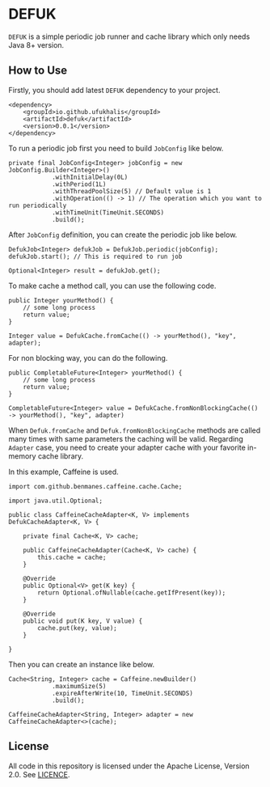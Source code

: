 DEFUK
=======

`DEFUK` is a simple periodic job runner and cache library which only needs Java 8+ version.


How to Use
-------------

Firstly, you should add latest `DEFUK` dependency to your project.

```$xslt
<dependency>
    <groupId>io.github.ufukhalis</groupId>
    <artifactId>defuk</artifactId>
    <version>0.0.1</version>
</dependency>
```

To run a periodic job first you need to build `JobConfig` like below.

```$xslt
private final JobConfig<Integer> jobConfig = new JobConfig.Builder<Integer>()
            .withInitialDelay(0L)
            .withPeriod(1L)
            .withThreadPoolSize(5) // Default value is 1
            .withOperation(() -> 1) // The operation which you want to run periodically
            .withTimeUnit(TimeUnit.SECONDS)
            .build();
```

After `JobConfig` definition, you can create the periodic job like below.

```$xslt
DefukJob<Integer> defukJob = DefukJob.periodic(jobConfig);
defukJob.start(); // This is required to run job

Optional<Integer> result = defukJob.get();

```

To make cache a method call, you can use the following code.

```$xslt
public Integer yourMethod() {
    // some long process
    return value;
}

Integer value = DefukCache.fromCache(() -> yourMethod(), "key", adapter);

```  

For non blocking way, you can do the following.

```$xslt
public CompletableFuture<Integer> yourMethod() {
    // some long process
    return value;
}

CompletableFuture<Integer> value = DefukCache.fromNonBlockingCache(() -> yourMethod(), "key", adapter)

```

When `Defuk.fromCache` and `Defuk.fromNonBlockingCache` methods are called many times with same parameters 
the caching will be valid. Regarding `Adapter` case, you need to create your adapter cache with your 
favorite in-memory cache library.

In this example, Caffeine is used.

```$xslt
import com.github.benmanes.caffeine.cache.Cache;

import java.util.Optional;

public class CaffeineCacheAdapter<K, V> implements DefukCacheAdapter<K, V> {

    private final Cache<K, V> cache;

    public CaffeineCacheAdapter(Cache<K, V> cache) {
        this.cache = cache;
    }

    @Override
    public Optional<V> get(K key) {
        return Optional.ofNullable(cache.getIfPresent(key));
    }

    @Override
    public void put(K key, V value) {
        cache.put(key, value);
    }

}

```

Then you can create an instance like below.

```$xslt
Cache<String, Integer> cache = Caffeine.newBuilder()
            .maximumSize(5)
            .expireAfterWrite(10, TimeUnit.SECONDS)
            .build();
            
CaffeineCacheAdapter<String, Integer> adapter = new CaffeineCacheAdapter<>(cache);

```

License
------------
All code in this repository is licensed under the Apache License, Version 2.0. See [LICENCE](./LICENSE).